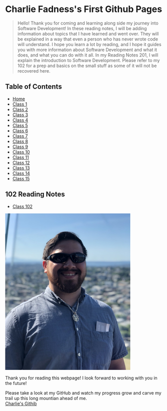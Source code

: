 
# Charlie Fadness's First Github Pages

> Hello! Thank you for coming and learning along side my journey into Software Development! In these reading notes, I will be adding information about topics that I have learned and went over. They will be explained in a way that even a person who has never wrote code will understand. I hope you learn a lot by reading, and I hope it guides you with more information about Software Development and what it does, and what you can do with it all. In my Reading Notes 201, I will explain the introduction to Software Development. Please refer to my 102 for a prep and basics on the small stuff as some of it will not be recovered here.

## Table of Contents

* [Home](https://fadnesscharlie.github.io/reading-notes/201)
* [Class 1](class-01)
* [Class 2](class-02)
* [Class 3](class-03)
* [Class 4](class-04)
* [Class 5](class-05)
* [Class 6](class-06)
* [Class 7](class-07)
* [Class 8](class-08)
* [Class 9](class-09)
* [Class 10](class-10)
* [Class 11](class-11)
* [Class 12](class-12)
* [Class 13](class-13)
* [Class 14](class-14)
* [Class 15](class-15)

## 102 Reading Notes  

* [Class 102](https://fadnesscharlie.github.io/reading-notes/102) &nbsp;

<img src="../images/ProfilePic.jpg" width="400" height="500">

Thank you for reading this webpage! I look forward to working with you in the future!  

Please take a look at my GitHub and watch my progress grow and carve my trail up this long mountian ahead of me.  
[Charlie's Githib](https://github.com/fadnesscharlie)
